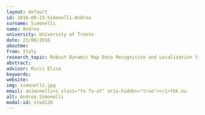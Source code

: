 ```yaml
---
layout: default 
id: 2016-08-23-Simonelli-Andrea
surname: Simonelli
name: Andrea
university: University of Trento
date: 23/08/2016
aboutme: 
from: Italy
research_topic: Robust Dynamic Map Data Recognition and Localization from Large-Scale Crowdsourced Street-Level Imagery
abstract: 
advisor: Ricci Elisa
keywords: 
website: 
img: simonelli.jpg
email: asimonelli<i class="fa fa-at" aria-hidden="true"></i>fbk.eu
alt: Andrea Simonelli
modal-id: stud126
---
```

